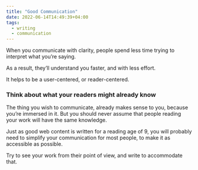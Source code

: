 ```yaml
---
title: "Good Communication"
date: 2022-06-14T14:49:39+04:00
tags:
  - writing
  - communication
---
```


When you communicate with clarity, people spend less time trying to interpret what you’re saying. 

As a result, they’ll understand you faster, and with less effort.

It helps to be a user-centered, or reader-centered.

### Think about what your readers might already know

The thing you wish to communicate, already makes sense to you, because you’re immersed in it. But you should never assume that people reading your work will have the same knowledge. 

Just as good web content is written for a reading age of 9, you will probably need to simplify your communication for most people, to make it as accessible as possible.

Try to see your work from their point of view, and write to accommodate that.





